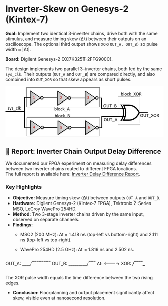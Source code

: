 # Inverter-Skew on Genesys-2 (Kintex-7)

**Goal:** Implement two identical 3-inverter chains, drive both with the same stimulus, and measure timing skew (Δt) between their outputs on an oscilloscope. The optional third output shows `XOR(OUT_A, OUT_B)` so pulse width ≈ |Δt|.

**Board:** Digilent Genesys-2 (XC7K325T-2FFG900C).

The design implements two parallel 3-inverter chains, both fed by the same `sys_clk`. Their outputs (`OUT_A` and `OUT_B`) are compared directly, and also combined into `OUT_XOR` so that skew appears as short pulses.

![RTL schematic](pictures/inverter_skew_blocks.jpg)



## 📄 Report: Inverter Chain Output Delay Difference

We documented our FPGA experiment on measuring delay differences between two inverter chains routed to different FPGA locations.  
The full report is available here: [Inverter Delay Difference Report](docs/inverter_delay_difference_report.pdf).

### Key Highlights
- **Objective:** Measure timing skew (Δt) between outputs `OUT_A` and `OUT_B`.
- **Hardware:** Digilent Genesys-2 (Kintex-7 FPGA), Tektronix 2-Series MSO, LeCroy WavePro 254HD.
- **Method:** Two 3-stage inverter chains driven by the same input, observed on separate channels.
- **Findings:**  
  - MSO2 (200 MHz): Δt = 1.418 ns (top-left vs bottom-right) and 2.111 ns (top-left vs top-right).  
  - WavePro 254HD (2.5 GHz): Δt = 1.819 ns and 2.502 ns.

    ```text
OUT_A:   ____/‾‾‾‾‾‾‾‾
OUT_B:   _________/‾‾‾
Δt:         <---->
XOR:     ___/‾‾‾‾\____
```
```


The XOR pulse width equals the time difference between the two rising edges.
- **Conclusion:** Floorplanning and output placement significantly affect skew, visible even at nanosecond resolution.



